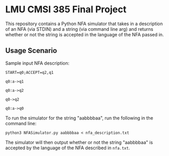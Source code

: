 # LMU CMSI 385 Final Project

This repository contains a Python NFA simulator that takes in a description of an NFA (via STDIN) and a string (via command line arg) and returns whether or not the string is accepted in the language of the NFA passed in.

## Usage Scenario

Sample input NFA description:

```
START=q0;ACCEPT=q2,q1

q0:a->q1

q0:a->q2

q0->q2

q0:a->q0
```

To run the simulator for the string "aabbbbaa", run the following in the command line:

```
python3 NFASimulator.py aabbbbaa < nfa_description.txt
```

The simulator will then output whether or not the string "aabbbbaa" is accepted by the language of the NFA described in `nfa.txt`.
